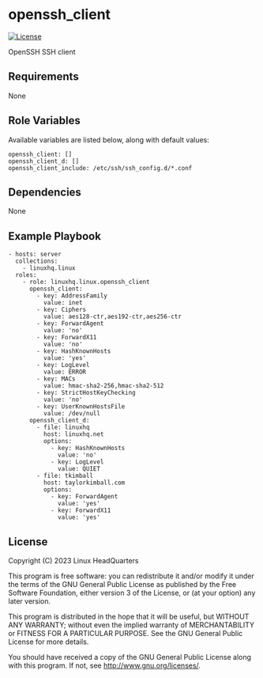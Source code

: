 # openssh\_client

[![License](https://img.shields.io/badge/license-GPLv3-lightgreen)](https://www.gnu.org/licenses/gpl-3.0.en.html#license-text)

OpenSSH SSH client

## Requirements

None

## Role Variables

Available variables are listed below, along with default values:

    openssh_client: []
    openssh_client_d: []
    openssh_client_include: /etc/ssh/ssh_config.d/*.conf

## Dependencies

None

## Example Playbook

    - hosts: server
      collections:
        - linuxhq.linux
      roles:
        - role: linuxhq.linux.openssh_client
          openssh_client:
            - key: AddressFamily
              value: inet
            - key: Ciphers
              value: aes128-ctr,aes192-ctr,aes256-ctr
            - key: ForwardAgent
              value: 'no'
            - key: ForwardX11
              value: 'no'
            - key: HashKnownHosts
              value: 'yes'
            - key: LogLevel
              value: ERROR
            - key: MACs
              value: hmac-sha2-256,hmac-sha2-512
            - key: StrictHostKeyChecking
              value: 'no'
            - key: UserKnownHostsFile
              value: /dev/null
          openssh_client_d:
            - file: linuxhq
              host: linuxhq.net
              options:
                - key: HashKnownHosts
                  value: 'no'
                - key: LogLevel
                  value: QUIET
            - file: tkimball
              host: taylorkimball.com
              options:
                - key: ForwardAgent
                  value: 'yes'
                - key: ForwardX11
                  value: 'yes'

## License

Copyright (C) 2023 Linux HeadQuarters

This program is free software: you can redistribute it and/or modify
it under the terms of the GNU General Public License as published by
the Free Software Foundation, either version 3 of the License, or
(at your option) any later version.

This program is distributed in the hope that it will be useful,
but WITHOUT ANY WARRANTY; without even the implied warranty of
MERCHANTABILITY or FITNESS FOR A PARTICULAR PURPOSE. See the
GNU General Public License for more details.

You should have received a copy of the GNU General Public License
along with this program. If not, see <http://www.gnu.org/licenses/>.
